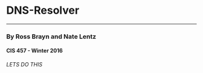 # DNS-Resolver
---------------------------
### By Ross Brayn and Nate Lentz
#### CIS 457 - Winter 2016

###### LETS DO THIS
